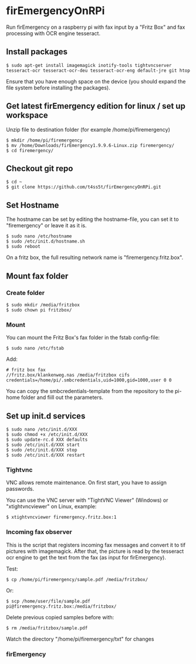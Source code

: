 # firEmergencyOnRPi

Run firEmergency on a raspberry pi with fax input by a "Fritz Box" and fax processing with OCR engine tesseract.

## Install packages

```
$ sudo apt-get install imagemagick inotify-tools tightvncserver tesseract-ocr tesseract-ocr-deu tesseract-ocr-eng default-jre git htop
```

Ensure that you have enough space on the device (you should expand the file system before installing the packages).

## Get latest firEmergency edition for linux / set up workspace

Unzip file to destination folder (for example /home/pi/firemergency)

```
$ mkdir /home/pi/firemergency
$ mv /home/Downloads/firEmergency1.9.9.6-Linux.zip firemergency/
$ cd firemergency/
```

## Checkout git repo

```
$ cd ~
$ git clone https://github.com/t4ss5t/firEmergencyOnRPi.git
```

## Set Hostname

The hostname can be set by editing the hostname-file, you can set it to "firemergency" or leave it as it is.

```
$ sudo nano /etc/hostname
$ sudo /etc/init.d/hostname.sh
$ sudo reboot
```

On a fritz box, the full resulting network name is "firemergency.fritz.box".

## Mount fax folder

### Create folder

```
$ sudo mkdir /media/fritzbox
$ sudo chown pi fritzbox/
```

### Mount

You can mount the Fritz Box's fax folder in the fstab config-file:

```
$ sudo nano /etc/fstab
```

Add:

```
# fritz box fax
//fritz.box/klankenweg.nas /media/fritzbox cifs credentials=/home/pi/.smbcredentials,uid=1000,gid=1000,user 0 0
```

You can copy the smbcredentials-template from the repository to the pi-home folder and fiill out the parameters.

## Set up init.d services

```
$ sudo nano /etc/init.d/XXX
$ sudo chmod +x /etc/init.d/XXX
$ sudo update-rc.d XXX defaults
$ sudo /etc/init.d/XXX start
$ sudo /etc/init.d/XXX stop
$ sudo /etc/init.d/XXX restart
```

### Tightvnc

VNC allows remote maintenance. On first start, you have to assign passwords.

You can use the VNC server with "TightVNC Viewer" (Windows) or "xtightvncviewer" on Linux, example:

```
$ xtightvncviewer firemergency.fritz.box:1
```

### Incoming fax observer

This is the script that registers incoming fax messages and convert it to tif pictures with imagemagick.
After that, the picture is read by the tesseract ocr engine to get the text from the fax (as input for firEmergency).

Test:

```
$ cp /home/pi/firemergency/sample.pdf /media/fritzbox/
```

Or:

```
$ scp /home/user/file/sample.pdf pi@firemergency.fritz.box:/media/fritzbox/
```

Delete previous copied samples before with:

```
$ rm /media/fritzbox/sample.pdf
```

Watch the directory "/home/pi/firemergency/txt" for changes

### firEmergency
